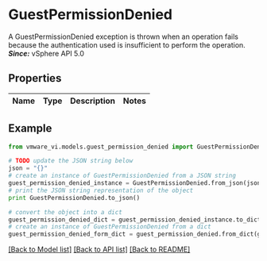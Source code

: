 # GuestPermissionDenied

A GuestPermissionDenied exception is thrown when an operation fails because the authentication used is insufficient to perform the operation.  ***Since:*** vSphere API 5.0 

## Properties
Name | Type | Description | Notes
------------ | ------------- | ------------- | -------------

## Example

```python
from vmware_vi.models.guest_permission_denied import GuestPermissionDenied

# TODO update the JSON string below
json = "{}"
# create an instance of GuestPermissionDenied from a JSON string
guest_permission_denied_instance = GuestPermissionDenied.from_json(json)
# print the JSON string representation of the object
print GuestPermissionDenied.to_json()

# convert the object into a dict
guest_permission_denied_dict = guest_permission_denied_instance.to_dict()
# create an instance of GuestPermissionDenied from a dict
guest_permission_denied_form_dict = guest_permission_denied.from_dict(guest_permission_denied_dict)
```
[[Back to Model list]](../README.md#documentation-for-models) [[Back to API list]](../README.md#documentation-for-api-endpoints) [[Back to README]](../README.md)



